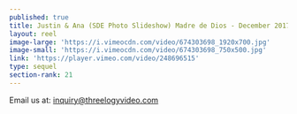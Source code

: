 ```yaml
---
published: true
title: Justin & Ana (SDE Photo Slideshow) Madre de Dios - December 2017
layout: reel
image-large: 'https://i.vimeocdn.com/video/674303698_1920x700.jpg'
image-small: 'https://i.vimeocdn.com/video/674303698_750x500.jpg'
link: 'https://player.vimeo.com/video/248696515'
type: sequel
section-rank: 21
---
```

Email us at: inquiry@threelogyvideo.com